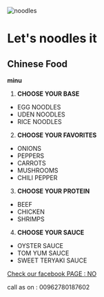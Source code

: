  ![noodles](https://www.servingdumplings.com/wp-content/uploads/2021/10/Spicy-garlic-shiitake-noodles-cover-946a6ed9.jpg)
# Let's noodles it

## Chinese Food

**minu**

1. **CHOOSE YOUR BASE**

 - EGG NOODLES
 - UDEN NOODLES
 - RICE NOODLES

 2. **CHOOSE YOUR FAVORITES**

 - ONIONS
 - PEPPERS
 - CARROTS
 - MUSHROOMS
 - CHILI PEPPER

 3. **CHOOSE YOUR PROTEIN**

 - BEEF
 - CHICKEN
 - SHRIMPS

 4. **CHOOSE YOUR SAUCE**

 - OYSTER SAUCE
 - TOM YUM SAUCE
 - SWEET TERYAKI SAUCE

  [Check our facebook PAGE : NO](https://www.facebook.com/profile.php?id=100012725168978)
   
 call as on : 00962780187602 






